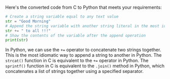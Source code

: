 Here's the converted code from C to Python that meets your requirements:
```python
# Create a string variable equal to any text value
str = "Good Morning"
# Append the string variable with another string literal in the most idiomatic way
str += " to all !!!"
# Show the contents of the variable after the append operation
print(str)
```
In Python, we can use the `+=` operator to concatenate two strings together. This is the most idiomatic way to append a string to another in Python. The `strcat()` function in C is equivalent to the `+=` operator in Python. The `sprintf()` function in C is equivalent to the `.join()` method in Python, which concatenates a list of strings together using a specified separator.

